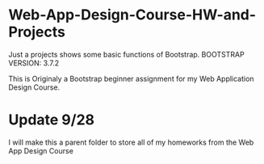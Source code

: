 # Web-App-Design-Course-HW-and-Projects
Just a projects shows some basic functions of Bootstrap. 
BOOTSTRAP VERSION: 3.7.2

This is Originaly a Bootstrap beginner assignment for my Web Application Design Course.

# Update 9/28
I will make this a parent folder to store all of my homeworks from the Web App Design Course
